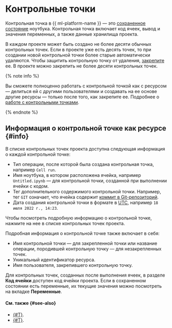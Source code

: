 # Контрольные точки

Контрольная точка в {{ ml-platform-name }} — это [сохраненное состояние](save-state.md) ноутбука. Контрольная точка включает код ячеек, вывод и значения переменных, а также данные хранилища проекта.

В каждом проекте может быть создано не более десяти обычных контрольных точек. Если в проекте уже есть десять точек, то при создании новой контрольной точки более старые автоматически удаляются. Чтобы защитить контрольную точку от удаления, [закрепите](../operations/projects/checkpoints.md#pin) ее. В проекте можно закрепить не более десяти контрольных точек.

{% note info %}

Вы сможете полноценно работать с контрольной точкой как с ресурсом — делиться ей с другими пользователями и создавать на ее основе другие ресурсы — только после того, как закрепите ее. Подробнее о [работе с контрольными точками](../operations/projects/checkpoints.md).

{% endnote %}

## Информация о контрольной точке как ресурсе {#info}

В списке контрольных точек проекта доступна следующая информация о каждой контрольной точке:
* Тип операции, после которой была создана контрольная точка, например `Cell run`.
* Имя ноутбука, в котором расположена ячейка, например `Untitled.ipynb` — для контрольной точки, созданной при выполнении ячейки с кодом.
* Тег дополнительного содержимого контрольной точки. Например, тег `GIT` означает, что ячейка содержит [коммит в Git-репозиторий](../operations/projects/work-with-git.md).
* Дата создания контрольной точки в формате в [UTC](https://ru.wikipedia.org/wiki/Всемирное_координированное_время), например `18 июля 2022 г., 14:23`.

Чтобы посмотреть подробную информацию о контрольной точке, нажмите на нее в списке контрольных точек проекта.

Подробная информация о контрольной точке также включает в себя:
* Имя контрольной точки — для закрепленной точки или название операции, породившей контрольную точку — для незакрепленных точек.
* Уникальный идентификатор ресурса.
* Имя пользователя, закрепившего контрольную точку.

Для контрольных точек, созданных после выполнения ячеек, в разделе **Код ячейки** доступен код ячейки проекта. Если в сохраненном состоянии есть переменные, их текущие значения можно посмотреть на вкладке **Переменные**.

#### См. также {#see-also}

* [{#T}](save-state.md).
* [{#T}](../operations/projects/checkpoints.md).
